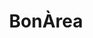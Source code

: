 ---
title: "BonÀrea"
url: /mollerussa/bonarea-carrer-de-santa-joaquima-de-vedruna/
shop: supermercado
---